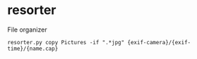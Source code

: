 # resorter
File organizer

```
resorter.py copy Pictures -if ".*jpg" {exif-camera}/{exif-time}/{name.cap}
```

